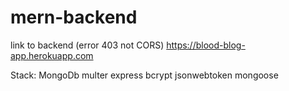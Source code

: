 # mern-backend
link to backend (error 403 not CORS)
https://blood-blog-app.herokuapp.com

Stack: 
  MongoDb
  multer
  express
  bcrypt
  jsonwebtoken
  mongoose
